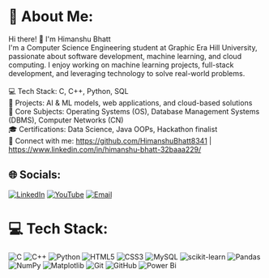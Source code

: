 # 💫 About Me:
Hi there! 👋 I'm Himanshu Bhatt<br>I'm a Computer Science Engineering student at Graphic Era Hill University, passionate about software development, machine learning, and cloud computing. I enjoy working on machine learning projects, full-stack development, and leveraging technology to solve real-world problems.<br><br>💻 Tech Stack: C, C++, Python, SQL<br>🚀 Projects: AI & ML models, web applications, and cloud-based solutions<br>📌 Core Subjects: Operating Systems (OS), Database Management Systems (DBMS), Computer Networks (CN)<br>🎓 Certifications: Data Science, Java OOPs, Hackathon finalist<br>🔗 Connect with me: https://github.com/HimanshuBhatt8341 | https://www.linkedin.com/in/himanshu-bhatt-32baaa229/


## 🌐 Socials:
[![LinkedIn](https://img.shields.io/badge/LinkedIn-%230077B5.svg?logo=linkedin&logoColor=white)](https://www.linkedin.com/in/himanshu-bhatt-32baaa229/) 
[![YouTube](https://img.shields.io/badge/YouTube-%23FF0000.svg?logo=YouTube&logoColor=white)](https://www.youtube.com/@HimanshuBhatt0077) 
[![Email](https://img.shields.io/badge/Email-D14836?logo=gmail&logoColor=white)](mailto:himanshubhatt8341@gmail.com)


# 💻 Tech Stack:
![C](https://img.shields.io/badge/c-%2300599C.svg?style=for-the-badge&logo=c&logoColor=white) ![C++](https://img.shields.io/badge/c++-%2300599C.svg?style=for-the-badge&logo=c%2B%2B&logoColor=white) ![Python](https://img.shields.io/badge/python-3670A0?style=for-the-badge&logo=python&logoColor=ffdd54) ![HTML5](https://img.shields.io/badge/html5-%23E34F26.svg?style=for-the-badge&logo=html5&logoColor=white) ![CSS3](https://img.shields.io/badge/css3-%231572B6.svg?style=for-the-badge&logo=css3&logoColor=white) ![MySQL](https://img.shields.io/badge/mysql-4479A1.svg?style=for-the-badge&logo=mysql&logoColor=white) ![scikit-learn](https://img.shields.io/badge/scikit--learn-%23F7931E.svg?style=for-the-badge&logo=scikit-learn&logoColor=white) ![Pandas](https://img.shields.io/badge/pandas-%23150458.svg?style=for-the-badge&logo=pandas&logoColor=white) ![NumPy](https://img.shields.io/badge/numpy-%23013243.svg?style=for-the-badge&logo=numpy&logoColor=white) ![Matplotlib](https://img.shields.io/badge/Matplotlib-%23ffffff.svg?style=for-the-badge&logo=Matplotlib&logoColor=black) ![Git](https://img.shields.io/badge/git-%23F05033.svg?style=for-the-badge&logo=git&logoColor=white) ![GitHub](https://img.shields.io/badge/github-%23121011.svg?style=for-the-badge&logo=github&logoColor=white) ![Power Bi](https://img.shields.io/badge/power_bi-F2C811?style=for-the-badge&logo=powerbi&logoColor=black)



<!-- Proudly created with GPRM ( https://gprm.itsvg.in ) -->

